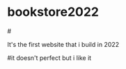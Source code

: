 
# bookstore2022
#<p>It's the first website that i build in 2022</p>
#it doesn't perfect but i like it 
